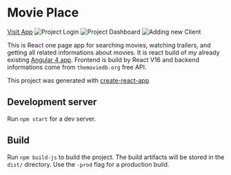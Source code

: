 # Movie Place
[Visit App](https://drejcreative.github.io/movie-place-React/)
![Project Login](https://lh4.googleusercontent.com/jbMY4eztEjrrjCeE2yDxTL_oH7tAryXGPtyvOMxje4QPAUoXQBW005QoTh4yYkOooAYabqeBtfXVdRmDSMwB=w1920-h949-rw)
![Project Dashboard](https://lh6.googleusercontent.com/gbdqdFOWSRJ41vd1fQfapD1oWGlccJoKTdoT9zuA7IU_iCZg6b5wVK4ldty2XVUatOXGOP4jQDWRWD1iZo7s=w1920-h949-rw)
![Adding new Client](https://lh5.googleusercontent.com/NJ1qrs3tsvqVQo6TMzn-KZGbVfR0xtzUJ3ZYCh3vMbsART8d3Vtz4jf49Cl1t3uX9B7wCFX5MVP9etyomsEw=w1920-h949-rw)

This is React one page app for searching movies, watching trailers, and getting all related informations about movies. It is react build of my already existing [Angular 4 app](https://github.com/drejcreative/movie-place). Frontend is build by React V16 and backend informations come from `themoviedb.org` free API.

This project was generated with [create-react-app](https://github.com/facebookincubator/create-react-app)

## Development server
Run `npm start` for a dev server.


## Build
Run `npm build-js` to build the project. The build artifacts will be stored in the `dist/` directory. Use the `-prod` flag for a production build.
